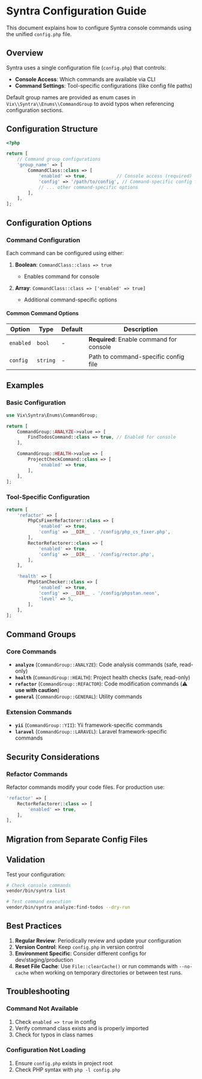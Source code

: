 # Syntra Configuration Guide

This document explains how to configure Syntra console commands using the unified `config.php` file.

## Overview

Syntra uses a single configuration file (`config.php`) that controls:

-   **Console Access**: Which commands are available via CLI
-   **Command Settings**: Tool-specific configurations (like config file paths)

Default group names are provided as enum cases in `Vix\\Syntra\\Enums\\CommandGroup` to
avoid typos when referencing configuration sections.

## Configuration Structure

```php
<?php

return [
    // Command group configurations
    'group_name' => [
        CommandClass::class => [
            'enabled' => true,           // Console access (required)
            'config' => '/path/to/config', // Command-specific config file
            // ... other command-specific options
        ],
    ],
];
```

## Configuration Options

### Command Configuration

Each command can be configured using either:

1. **Boolean**: `CommandClass::class => true`

    - Enables command for console

2. **Array**: `CommandClass::class => ['enabled' => true]`
    - Additional command-specific options

#### Common Command Options

| Option        | Type     | Default | Description                              |
| ------------- | -------- | ------- | ---------------------------------------- |
| `enabled`     | `bool`   | -       | **Required**: Enable command for console |
| `config`      | `string` | -       | Path to command-specific config file     |

## Examples

### Basic Configuration

```php
use Vix\Syntra\Enums\CommandGroup;

return [
    CommandGroup::ANALYZE->value => [
        FindTodosCommand::class => true, // Enabled for console
    ],

    CommandGroup::HEALTH->value => [
        ProjectCheckCommand::class => [
            'enabled' => true,
        ],
    ],
];
```

### Tool-Specific Configuration

```php
return [
    'refactor' => [
        PhpCsFixerRefactorer::class => [
            'enabled' => true,
            'config' => __DIR__ . '/config/php_cs_fixer.php',
        ],
        RectorRefactorer::class => [
            'enabled' => true,
            'config' => __DIR__ . '/config/rector.php',
        ],
    ],

    'health' => [
        PhpStanChecker::class => [
            'enabled' => true,
            'config' => __DIR__ . '/config/phpstan.neon',
            'level' => 5,
        ],
    ],
];
```

## Command Groups

### Core Commands

-   **`analyze`** (`CommandGroup::ANALYZE`): Code analysis commands (safe, read-only)
-   **`health`** (`CommandGroup::HEALTH`): Project health checks (safe, read-only)
-   **`refactor`** (`CommandGroup::REFACTOR`): Code modification commands (⚠️ **use with caution**)
-   **`general`** (`CommandGroup::GENERAL`): Utility commands

### Extension Commands

-   **`yii`** (`CommandGroup::YII`): Yii framework-specific commands
-   **`laravel`** (`CommandGroup::LARAVEL`): Laravel framework-specific commands

## Security Considerations

### Refactor Commands

Refactor commands modify your code files. For production use:

```php
'refactor' => [
    RectorRefactorer::class => [
        'enabled' => true,
    ],
],
```


## Migration from Separate Config Files


## Validation

Test your configuration:

```bash
# Check console commands
vendor/bin/syntra list

# Test command execution
vendor/bin/syntra analyze:find-todos --dry-run
```

## Best Practices

1. **Regular Review**: Periodically review and update your configuration
2. **Version Control**: Keep `config.php` in version control
3. **Environment Specific**: Consider different configs for dev/staging/production
4. **Reset File Cache**: Use `File::clearCache()` or run commands with `--no-cache` when working on temporary directories or between test runs.

## Troubleshooting

### Command Not Available

1. Check `enabled => true` in config
2. Verify command class exists and is properly imported
3. Check for typos in class names

### Configuration Not Loading

1. Ensure `config.php` exists in project root
2. Check PHP syntax with `php -l config.php`
